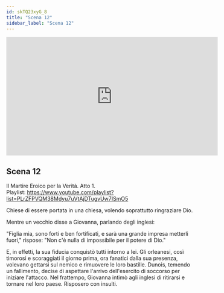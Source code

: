 ```yaml
---
id: skTQ23xyG_8
title: "Scena 12"
sidebar_label: "Scena 12"
---
```


<div class="video-float-container">
  <iframe
    width="560"
    height="315"
    src="https://www.youtube.com/embed/skTQ23xyG_8"
    title="YouTube video player"
    frameborder="0"
    allow="accelerometer; autoplay; clipboard-write; encrypted-media; gyroscope; picture-in-picture; web-share"
    referrerpolicy="strict-origin-when-cross-origin"
    allowfullscreen
  ></iframe>
</div>

## Scena 12

Il Martire Eroico per la Verità. Atto 1.   
Playlist: https://www.youtube.com/playlist?list=PLrZFPVQM38Mdyu7uVtAjDTugvUw7ISmO5 

Chiese di essere portata in una chiesa, volendo soprattutto ringraziare Dio.

Mentre un vecchio disse a Giovanna, parlando degli inglesi:

"Figlia mia, sono forti e ben fortificati, e sarà una grande impresa metterli fuori," rispose: "Non c'è nulla di impossibile per il potere di Dio."

E, in effetti, la sua fiducia conquistò tutti intorno a lei. Gli orleanesi, così timorosi e scoraggiati il giorno prima, ora fanatici dalla sua presenza, volevano gettarsi sul nemico e rimuovere le loro bastille. Dunois, temendo un fallimento, decise di aspettare l'arrivo dell'esercito di soccorso per iniziare l'attacco. Nel frattempo, Giovanna intimò agli inglesi di ritirarsi e tornare nel loro paese. Risposero con insulti.
